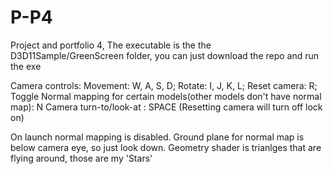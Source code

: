 # P-P4
Project and portfolio 4, The executable is the the D3D11Sample/GreenScreen folder, you can just download the repo and run the exe

Camera controls:
Movement: W, A, S, D;
Rotate: I, J, K, L;
Reset camera: R;
Toggle Normal mapping for certain models(other models don't have normal map): N 
Camera turn-to/look-at : SPACE (Resetting camera will turn off lock on)

On launch normal mapping is disabled.
Ground plane for normal map is below camera eye, so just look down. 
Geometry shader is trianlges that are flying around, those are my 'Stars'
